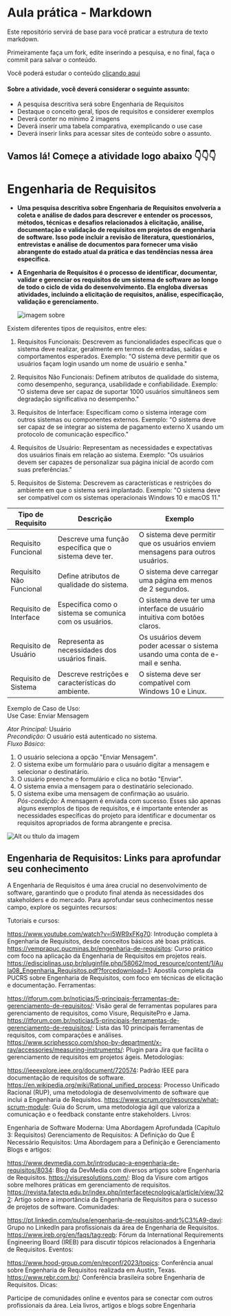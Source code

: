 # Aula prática - Markdown

Este repositório servirá de base para você praticar a estrutura de texto markdown. 

Primeiramente faça um fork, edite inserindo a pesquisa, e no final, faça o commit para salvar o conteúdo.

Você poderá estudar o conteúdo [clicando aqui](https://docs.pipz.com/central-de-ajuda/learning-center/guia-basico-de-markdown#open)

#### Sobre a atividade, você deverá considerar o seguinte assunto:

- A pesquisa descritiva será sobre Engenharia de Requisitos
- Destaque o conceito geral, tipos de requisitos e considerer exemplos
- Deverá conter no mínimo 2 imagens
- Deverá inserir uma tabela comparativa, exemplicando o use case
- Deverá inserir links para acessar sites de conteúdo sobre o assunto.


## Vamos lá! Começe a atividade logo abaixo 👇👇👇
# Engenharia de Requisitos
* **Uma pesquisa descritiva sobre Engenharia de Requisitos envolveria a coleta e análise de dados para descrever e entender os processos, métodos, técnicas e desafios relacionados à elicitação, análise, documentação e validação de requisitos em projetos de engenharia de software. Isso pode incluir a revisão de literatura, questionários, entrevistas e análise de documentos para fornecer uma visão abrangente do estado atual da prática e das tendências nessa área específica.**
* **A Engenharia de Requisitos é o processo de identificar, documentar, validar e gerenciar os requisitos de um sistema de software ao longo de todo o ciclo de vida do desenvolvimento. Ela engloba diversas atividades, incluindo a elicitação de requisitos, análise, especificação, validação e gerenciamento.**

  ![imagem sobre](https://www.devmedia.com.br/imagens/engsoft/artigo6/image05.jpg)

Existem diferentes tipos de requisitos, entre eles:

1. Requisitos Funcionais: Descrevem as funcionalidades específicas que o sistema deve realizar, geralmente em termos de entradas, saídas e comportamentos esperados. Exemplo: "O sistema deve permitir que os usuários façam login usando um nome de usuário e senha."

2. Requisitos Não Funcionais: Definem atributos de qualidade do sistema, como desempenho, segurança, usabilidade e confiabilidade. Exemplo: "O sistema deve ser capaz de suportar 1000 usuários simultâneos sem degradação significativa no desempenho."

3. Requisitos de Interface: Especificam como o sistema interage com outros sistemas ou componentes externos. Exemplo: "O sistema deve ser capaz de se integrar ao sistema de pagamento externo X usando um protocolo de comunicação específico."

4. Requisitos de Usuário: Representam as necessidades e expectativas dos usuários finais em relação ao sistema. Exemplo: "Os usuários devem ser capazes de personalizar sua página inicial de acordo com suas preferências."

5. Requisitos de Sistema: Descrevem as características e restrições do ambiente em que o sistema será implantado. Exemplo: "O sistema deve ser compatível com os sistemas operacionais Windows 10 e macOS 11."

| Tipo de Requisito       | Descrição                                                | Exemplo                                                                          |
|-------------------------|----------------------------------------------------------|----------------------------------------------------------------------------------|
| Requisito Funcional     | Descreve uma função específica que o sistema deve ter.  | O sistema deve permitir que os usuários enviem mensagens para outros usuários.  |
| Requisito Não Funcional | Define atributos de qualidade do sistema.               | O sistema deve carregar uma página em menos de 2 segundos.                      |
| Requisito de Interface  | Especifica como o sistema se comunica com os usuários. | O sistema deve ter uma interface de usuário intuitiva com botões claros.         |
| Requisito de Usuário    | Representa as necessidades dos usuários finais.        | Os usuários devem poder acessar o sistema usando uma conta de e-mail e senha.   |
| Requisito de Sistema    | Descreve restrições e características do ambiente.     | O sistema deve ser compatível com Windows 10 e Linux.                            |

Exemplo de Caso de Uso:  
Use Case: Enviar Mensagem  

*Ator Principal:* Usuário  
*Precondição:* O usuário está autenticado no sistema.  
*Fluxo Básico:*  
1. O usuário seleciona a opção "Enviar Mensagem".  
2. O sistema exibe um formulário para o usuário digitar a mensagem e selecionar o destinatário.  
3. O usuário preenche o formulário e clica no botão "Enviar".  
4. O sistema envia a mensagem para o destinatário selecionado.  
5. O sistema exibe uma mensagem de confirmação ao usuário.  
*Pós-condição:* A mensagem é enviada com sucesso.
Esses são apenas alguns exemplos de tipos de requisitos, e é importante entender as necessidades específicas do projeto para identificar e documentar os requisitos apropriados de forma abrangente e precisa.

![Alt ou título da imagem](https://github.com/lucasayala1/aulaMarkdown/assets/164562166/9d1e5e86-2904-4609-b6ea-6d7268b24c26)

 ## Engenharia de Requisitos: Links para aprofundar seu conhecimento

A Engenharia de Requisitos é uma área crucial no desenvolvimento de software, garantindo que o produto final atenda às necessidades dos stakeholders e do mercado. Para aprofundar seus conhecimentos nesse campo, explore os seguintes recursos:

Tutoriais e cursos:

https://www.youtube.com/watch?v=i5WR9xFKg70: Introdução completa à Engenharia de Requisitos, desde conceitos básicos até boas práticas.
https://vemprapuc.pucminas.br/engenharia-de-requisitos: Curso prático com foco na aplicação da Engenharia de Requisitos em projetos reais.
https://edisciplinas.usp.br/pluginfile.php/58062/mod_resource/content/1/Aula08_Engenharia_Requisitos.pdf?forcedownload=1: Apostila completa da PUCRS sobre Engenharia de Requisitos, com foco em técnicas de elicitação e documentação.
Ferramentas:

https://itforum.com.br/noticias/5-principais-ferramentas-de-gerenciamento-de-requisitos/: Visão geral de ferramentas populares para gerenciamento de requisitos, como Visure, RequisitePro e Jama.
https://itforum.com.br/noticias/5-principais-ferramentas-de-gerenciamento-de-requisitos/: Lista das 10 principais ferramentas de requisitos, com comparações e análises.
https://www.scriphessco.com/shop-by-department/x-ray/accessories/measuring-instruments/: Plugin para Jira que facilita o gerenciamento de requisitos em projetos ágeis.
Metodologias:

https://ieeexplore.ieee.org/document/720574: Padrão IEEE para documentação de requisitos de software.
https://en.wikipedia.org/wiki/Rational_unified_process: Processo Unificado Racional (RUP), uma metodologia de desenvolvimento de software que inclui a Engenharia de Requisitos.
https://www.scrum.org/resources/what-scrum-module: Guia do Scrum, uma metodologia ágil que valoriza a comunicação e o feedback constante entre stakeholders.
Livros:

Engenharia de Software Moderna: Uma Abordagem Aprofundada (Capítulo 3: Requisitos)
Gerenciamento de Requisitos: A Definição do Que É Necessário
Requisitos: Uma Abordagem para a Definição e Gerenciamento
Blogs e artigos:

https://www.devmedia.com.br/introducao-a-engenharia-de-requisitos/8034: Blog da DevMedia com diversos artigos sobre Engenharia de Requisitos.
https://visuresolutions.com/: Blog da Visure com artigos sobre melhores práticas em gerenciamento de requisitos.
https://revista.fatectq.edu.br/index.php/interfacetecnologica/article/view/322: Artigo sobre a importância da Engenharia de Requisitos para o sucesso de projetos de software.
Comunidades:

https://pt.linkedin.com/pulse/engenharia-de-requisitos-andr%C3%A9-davi: Grupo no LinkedIn para profissionais da área de Engenharia de Requisitos.
https://www.ireb.org/en/faqs/tag:reqb: Fórum da International Requirements Engineering Board (IREB) para discutir tópicos relacionados à Engenharia de Requisitos.
Eventos:

https://www.hood-group.com/en/reconf/2023/topics: Conferência anual sobre Engenharia de Requisitos realizada em Austin, Texas.
https://www.rebr.com.br/: Conferência brasileira sobre Engenharia de Requisitos.
Dicas:

Participe de comunidades online e eventos para se conectar com outros profissionais da área.
Leia livros, artigos e blogs sobre Engenharia
